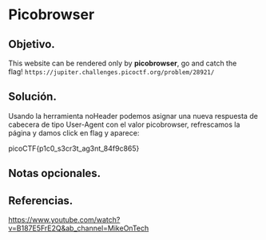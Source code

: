 # Picobrowser

## Objetivo.

This website can be rendered only by **picobrowser**, go and catch the flag! `https://jupiter.challenges.picoctf.org/problem/28921/`

## Solución.

Usando la herramienta noHeader podemos asignar una nueva respuesta de cabecera de tipo User-Agent con el valor picobrowser, refrescamos la página y damos click en flag y aparece:

picoCTF{p1c0_s3cr3t_ag3nt_84f9c865}

## Notas opcionales.

## Referencias.

https://www.youtube.com/watch?v=B187E5FrE2Q&ab_channel=MikeOnTech